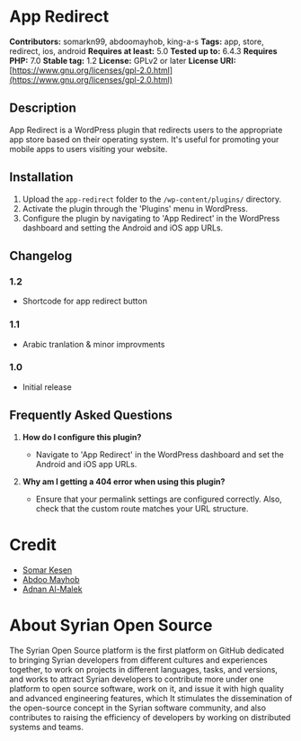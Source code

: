 # App Redirect

**Contributors:** somarkn99, abdoomayhob, king-a-s
**Tags:** app, store, redirect, ios, android
**Requires at least:** 5.0
**Tested up to:** 6.4.3
**Requires PHP:** 7.0
**Stable tag:** 1.2
**License:** GPLv2 or later
**License URI:** [https://www.gnu.org/licenses/gpl-2.0.html](https://www.gnu.org/licenses/gpl-2.0.html)

## Description

App Redirect is a WordPress plugin that redirects users to the appropriate app store based on their operating system. It's useful for promoting your mobile apps to users visiting your website.

## Installation

1. Upload the `app-redirect` folder to the `/wp-content/plugins/` directory.
2. Activate the plugin through the 'Plugins' menu in WordPress.
3. Configure the plugin by navigating to 'App Redirect' in the WordPress dashboard and setting the Android and iOS app URLs.

## Changelog

### 1.2

- Shortcode for app redirect button

### 1.1

- Arabic tranlation & minor improvments

### 1.0

- Initial release

## Frequently Asked Questions

1. **How do I configure this plugin?**

   - Navigate to 'App Redirect' in the WordPress dashboard and set the Android and iOS app URLs.

2. **Why am I getting a 404 error when using this plugin?**
   - Ensure that your permalink settings are configured correctly. Also, check that the custom route matches your URL structure.

# Credit

- [Somar Kesen](https://github.com/somarkn99)
- [Abdoo Mayhob](https://abdoo.me)
- [Adnan Al-Malek](https://github.com/king-a-s)

# About Syrian Open Source

The Syrian Open Source platform is the first platform on GitHub dedicated to bringing Syrian developers from different cultures and experiences together, to work on projects in different languages, tasks, and versions, and works to attract Syrian developers to contribute more under one platform to open source software, work on it, and issue it with high quality and advanced engineering features, which It stimulates the dissemination of the open-source concept in the Syrian software community, and also contributes to raising the efficiency of developers by working on distributed systems and teams.